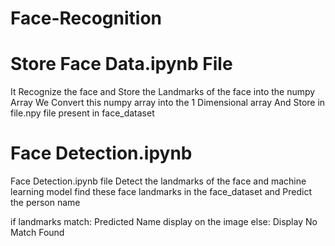 # Face-Recognition

# Store Face Data.ipynb File 
It Recognize the face and Store the Landmarks of the face into the numpy Array
We Convert this numpy array into the 1 Dimensional array
And Store in file.npy file present in face_dataset


# Face Detection.ipynb
Face Detection.ipynb file Detect the landmarks of the face and
machine learning model find these face landmarks in the face_dataset
and Predict the person name

if landmarks match:
  Predicted Name display on the image
else:
  Display No Match Found
